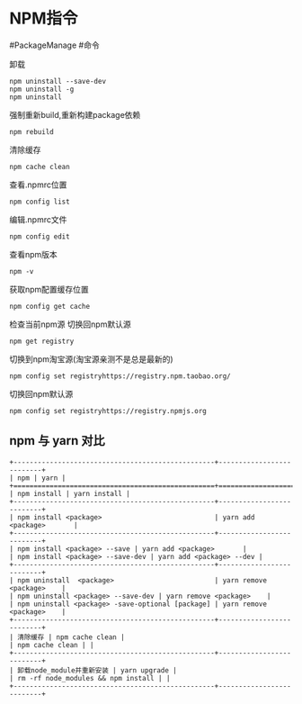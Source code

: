 # NPM指令

#PackageManage #命令

卸载

```shell
npm uninstall --save-dev
npm uninstall -g
npm uninstall
```

强制重新build,重新构建package依赖

```shell
npm rebuild
```

清除缓存

```shell
npm cache clean
```

查看.npmrc位置

```shell
npm config list 
```

编辑.npmrc文件

```shell
npm config edit
```

查看npm版本

```shell
npm -v
```

获取npm配置缓存位置

```shell
npm config get cache
```

检查当前npm源
切换回npm默认源

```shell
npm get registry
```

切换到npm淘宝源(淘宝源亲测不是总是最新的)

```shell
npm config set registryhttps://registry.npm.taobao.org/
```

切换回npm默认源

```shell
npm config set registryhttps://registry.npmjs.org
```

## npm 与 yarn 对比

```
+--------------------------------------------------+--------------------------+
| npm | yarn |
+==================================================+==========================+
| npm install | yarn install |
+--------------------------------------------------+--------------------------+
| npm install <package>                            | yarn add <package>       |
+--------------------------------------------------+--------------------------+
| npm install <package> --save | yarn add <package>       |
| npm install <package> --save-dev | yarn add <package> --dev |
+--------------------------------------------------+--------------------------+
| npm uninstall  <package>                         | yarn remove <package>    |
| npm uninstall <package> --save-dev | yarn remove <package>    |
| npm uninstall <package> -save-optional [package] | yarn remove <package>    |
+--------------------------------------------------+--------------------------+
| 清除缓存 | npm cache clean |
| npm cache clean | |
+--------------------------------------------------+--------------------------+
| 卸载node_module并重新安装 | yarn upgrade |
| rm -rf node_modules && npm install | |
+--------------------------------------------------+--------------------------+
```